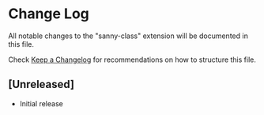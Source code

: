 # Change Log

All notable changes to the "sanny-class" extension will be documented in this file.

Check [Keep a Changelog](http://keepachangelog.com/) for recommendations on how to structure this file.

## [Unreleased]

- Initial release